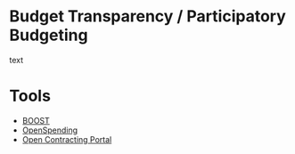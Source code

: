 # Budget Transparency / Participatory Budgeting

text 

# Tools
- [BOOST](BOOST.md)
- [OpenSpending](OpenSpending.md)
- [Open Contracting Portal](ocportal.md)
